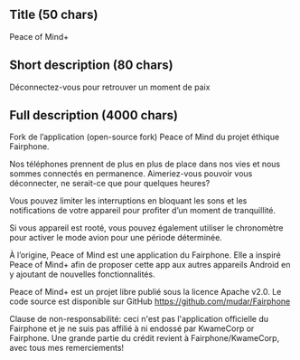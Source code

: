 ## Title (50 chars)

Peace of Mind+

## Short description (80 chars)

Déconnectez-vous pour retrouver un moment de paix

## Full description (4000 chars)

Fork de l’application (open-source fork) Peace of Mind du projet éthique Fairphone.

Nos téléphones prennent de plus en plus de place dans nos vies et nous sommes connectés en permanence. Aimeriez-vous pouvoir vous déconnecter, ne serait-ce que pour quelques heures?

Vous pouvez limiter les interruptions en bloquant les sons et les notifications de votre appareil pour profiter d’un moment de tranquillité.

Si vous appareil est rooté, vous pouvez également utiliser le chronomètre pour activer le mode avion pour une période déterminée.

À l’origine, Peace of Mind est une application du Fairphone. Elle a inspiré Peace of Mind+ afin de proposer cette app aux autres appareils Android en y ajoutant de nouvelles fonctionnalités.

Peace of Mind+ est un projet libre publié sous la licence Apache v2.0. Le code source est disponible sur GitHub https://github.com/mudar/Fairphone

Clause de non-responsabilité: ceci n'est pas l'application officielle du Fairphone et je ne suis pas affilié à ni endossé par KwameCorp or Fairphone. Une grande partie du crédit revient à Fairphone/KwameCorp, avec tous mes remerciements!
